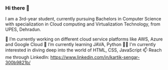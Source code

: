 ### Hi there 👋

I am a 3rd-year student, currently pursuing Bachelors in Computer Science with specialization in Cloud computing and Virtualization Technology, from UPES, Dehradun.

🔭 I’m currently working on different cloud service platforms like AWS, Azure and Google Cloud
🌱 I’m currently learning JAVA, Python
✍🏻 I'm currently interested in diving deep into the world of HTML, CSS, JavaScript
📫 Reach me through LinkedIn: https://www.linkedin.com/in/kartik-sengar-300b9821b/

<!--
**kartiks123/kartiks123** is a ✨ _special_ ✨ repository because its `README.md` (this file) appears on your GitHub profile.

Here are some ideas to get you started:

- 🔭 I’m currently working on
- 🌱 I’m currently learning ...
- 👯 I’m looking to collaborate on ...
- 🤔 I’m looking for help with ...
- 💬 Ask me about ...
- 📫 How to reach me: ...
- 😄 Pronouns: ...
- ⚡ Fun fact: ...
-->
